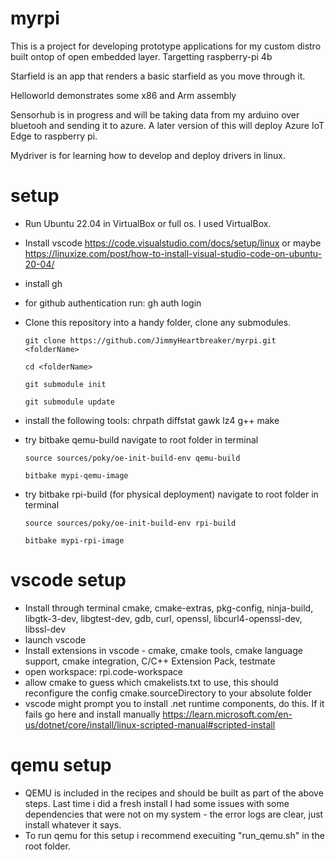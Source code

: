 # myrpi
This is a project for developing prototype applications for my custom distro built ontop of open embedded layer. Targetting raspberry-pi 4b

Starfield is an app that renders a basic starfield as you move through it.

Helloworld demonstrates some x86 and Arm assembly

Sensorhub is in progress and will be taking data from my arduino over bluetooh and sending it to azure. A later version of this will deploy Azure IoT Edge to raspberry pi.

Mydriver is for learning how to develop and deploy drivers in linux.


# setup

- Run Ubuntu 22.04 in VirtualBox or full os. I used VirtualBox. 
- Install vscode https://code.visualstudio.com/docs/setup/linux or maybe https://linuxize.com/post/how-to-install-visual-studio-code-on-ubuntu-20-04/
- install gh
- for github authentication run: gh auth login
- Clone this repository into a handy folder, clone any submodules.

      git clone https://github.com/JimmyHeartbreaker/myrpi.git <folderName>
      
      cd <folderName>
  
      git submodule init
  
      git submodule update
- install the following tools:  chrpath diffstat gawk lz4 g++ make
- try bitbake qemu-build
      navigate to root folder in terminal
  
      source sources/poky/oe-init-build-env qemu-build
  
      bitbake mypi-qemu-image
- try bitbake rpi-build (for physical deployment)
      navigate to root folder in terminal
  
      source sources/poky/oe-init-build-env rpi-build
  
      bitbake mypi-rpi-image
  
# vscode setup 
- Install through terminal cmake, cmake-extras, pkg-config, ninja-build, libgtk-3-dev, libgtest-dev, gdb, curl, openssl, libcurl4-openssl-dev, libssl-dev
- launch vscode
- Install extensions in vscode - cmake, cmake tools, cmake language support, cmake integration,  C/C++ Extension Pack, testmate
- open workspace: rpi.code-workspace
- allow cmake to guess which cmakelists.txt to use, this should reconfigure the config cmake.sourceDirectory to your absolute folder
- vscode might prompt you to install .net runtime components, do this. If it fails go here and install manually https://learn.microsoft.com/en-us/dotnet/core/install/linux-scripted-manual#scripted-install

# qemu setup
 - QEMU is included in the recipes and should be built as part of the above steps. Last time i did a fresh install I had some issues with some dependencies that were not on my system - the error logs are clear, just install whatever it says.
 - To run qemu for this setup i recommend execuiting "run_qemu.sh" in the root folder.

   
  

